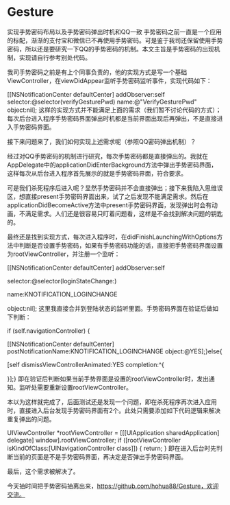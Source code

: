 # Gesture
实现手势密码布局以及手势密码弹出时机和QQ一致
手势密码之前一直是一个应用的标配，渐渐的支付宝和微信已不再使用手势密码。可是鉴于我司还保留使用手势密码，所以还是要研究一下QQ的手势密码的机制。本文主旨是手势密码的出现机制，实现请自行参考别处代码。

我司手势密码之前是有上个同事负责的，他的实现方式是写一个基础ViewController，在viewDidAppear监听手势密码监听事件，实现代码如下：

[[NSNotificationCenter defaultCenter] addObserver:self selector:@selector(verifyGesturePwd) name:@"VerifyGesturePwd" object:nil];
这样的实现方式并不能满足上面的需求（我们暂不讨论代码的方式）；每次后台进入程序手势密码界面弹出时机都是当前界面出现后再弹出，不是直接进入手势密码界面。

接下来问题来了，我们如何实现上述需求呢（参照QQ密码弹出机制）？

经过对QQ手势密码的机制进行研究，每次手势密码都是直接弹出的。我就在AppDelegate中的applicationDidEnterBackground方法中弹出手势密码界面，这样每次从后台进入程序首先展示的就是手势密码界面，符合要求。

可是我们杀死程序后进入呢？显然手势密码并不会直接弹出；接下来我陷入思维误区，想直接present手势密码界面出来，试了之后发现不能满足需求。然后在applicationDidBecomeActive方法中present手势密码界面，发现弹出时会有动画，不满足需求。人们还是很容易只盯着问题看，这样是不会找到解决问题的钥匙的。

最终还是找到实现方式，每次进入程序时，在didFinishLaunchingWithOptions方法中判断是否设置手势密码，如果有手势密码功能的话，直接把手势密码界面设置为rootViewController，并注册一个监听：

[[NSNotificationCenter defaultCenter] addObserver:self

selector:@selector(loginStateChange:)

name:KNOTIFICATION_LOGINCHANGE

object:nil];
这里我直接合并到登陆状态的监听里面。手势密码界面在验证后做如下判断：

if (self.navigationController) {

[[NSNotificationCenter defaultCenter] postNotificationName:KNOTIFICATION_LOGINCHANGE object:@YES];}else{

[self dismissViewControllerAnimated:YES completion:^{

}];}
即在验证后判断如果当前手势界面是设置的rootViewController时，发出通知。监听处需要重新设置rootViewController。

本以为这样就完成了，后面测试还是发现一个问题，即在杀死程序再次进入应用时，直接进入后台发现手势密码界面有2个。此处只需要添加如下代码逻辑来解决重复弹出的问题。

UIViewController *rootViewController = [[[UIApplication sharedApplication] delegate] window].rootViewController;
    if ([rootViewController isKindOfClass:[UINavigationController class]]) {
        return;
    }
即在进入后台时先判断当前的页面是不是手势密码界面，再决定是否弹出手势密码界面。

最后，这个需求被解决了。

今天抽时间把手势密码抽离出来，https://github.com/hohua88/Gesture，欢迎交流。
